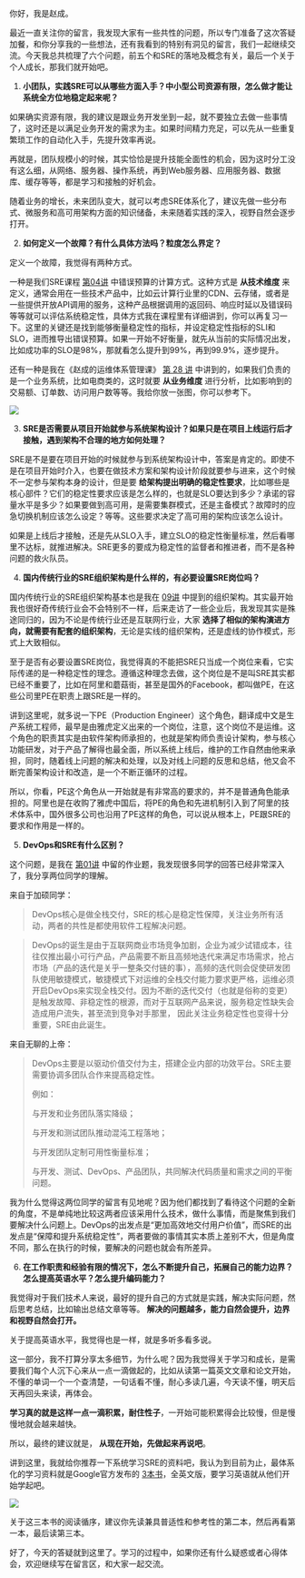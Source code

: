 你好，我是赵成。

最近一直关注你的留言，我发现大家有一些共性的问题，所以专门准备了这次答疑加餐，和你分享我的一些想法，还有我看到的特别有洞见的留言，我们一起继续交流。今天我总共梳理了六个问题，前五个和SRE的落地及概念有关，最后一个关于个人成长，那我们就开始吧。

1. **小团队，实践SRE可以从哪些方面入手？中小型公司资源有限，怎么做才能让系统全方位地稳定起来呢？**

如果确实资源有限，我的建议是跟业务开发坐到一起，就不要独立去做一些事情了，这时还是以满足业务开发的需求为主。如果时间精力充足，可以先从一些重复繁琐工作的自动化入手，先提升效率再说。

再就是，团队规模小的时候，其实恰恰是提升技能全面性的机会，因为这时分工没有这么细，从网络、服务器、操作系统，再到Web服务器、应用服务器、数据库、缓存等等，都是学习和接触的好机会。

随着业务的增长，未来团队变大，就可以考虑SRE体系化了，建议先做一些分布式、微服务和高可用架构方面的知识储备，未来随着实践的深入，视野自然会逐步打开。

2. **如何定义一个故障？有什么具体方法吗？粒度怎么界定？**

定义一个故障，我觉得有两种方式。

一种是我们SRE课程 [第04讲](https://time.geekbang.org/column/article/215649) 中错误预算的计算方式。这种方式是 **从技术维度** 来定义，通常会用在一些技术产品中，比如云计算行业里的CDN、云存储，或者是一些提供开放API调用的服务，这种产品根据调用的返回码、响应时延以及错误码等等就可以评估系统稳定性，具体方式我在课程里有详细讲到，你可以再复习一下。这里的关键还是找到能够衡量稳定性的指标，并设定稳定性指标的SLI和SLO，进而推导出错误预算。如果一开始不好衡量，就先从当前的实际情况出发，比如成功率的SLO是98%，那就看怎么提升到99%，再到99.9%，逐步提升。

还有一种是我在《赵成的运维体系管理课》 [第 28 讲](https://time.geekbang.org/column/article/4628) 中讲到的，如果我们负责的是一个业务系统，比如电商类的，这时就要 **从业务维度** 进行分析，比如影响到的交易额、订单数、访问用户数等等。我给你放一张图，你可以参考下。

![](https://static001.geekbang.org/resource/image/72/2e/7228f86a4bb7da3d6841181a951d592e.jpg?wh=1956*710)

3. **SRE是否需要从项目开始就参与系统架构设计？如果只是在项目上线运行后才接触，遇到架构不合理的地方如何处理？**

SRE是不是要在项目开始的时候就参与到系统架构设计中，答案是肯定的。即使不是在项目开始时介入，也要在做技术方案和架构设计阶段就要参与进来，这个时候不一定参与架构本身的设计，但是要 **给架构提出明确的稳定性要求**，比如哪些是核心部件？它们的稳定性要求应该是怎么样的，也就是SLO要达到多少？承诺的容量水平是多少？如果要做到高可用，是需要集群模式，还是主备模式？故障时的应急切换机制应该怎么设定？等等。这些要求决定了高可用的架构应该怎么设计。

如果是上线后才接触，还是先从SLO入手，建立SLO的稳定性衡量标准，然后看哪里不达标，就推进解决。SRE更多的要成为稳定性的监督者和推进者，而不是各种问题的救火队员。

4. **国内传统行业的SRE组织架构是什么样的，有必要设置SRE岗位吗？**

国内传统行业的SRE组织架构基本也是我在 [09讲](https://time.geekbang.org/column/article/219387) 中提到的组织架构。其实最开始我也很好奇传统行业会不会特别不一样，后来走访了一些企业后，我发现其实是殊途同归的，因为不论是传统行业还是互联网行业，大家 **选择了相似的架构演进方向，就需要有配套的组织架构**，无论是实线的组织架构，还是虚线的协作模式，形式上大致相似。

至于是否有必要设置SRE岗位，我觉得真的不能把SRE只当成一个岗位来看，它实际传递的是一种稳定性的理念。遵循这种理念去做，这个岗位是不是叫SRE其实都已经不重要了，比如在阿里和蘑菇街，甚至是国外的Facebook，都叫做PE，在这些公司里PE在职责上跟SRE是一样的。

讲到这里呢，就多说一下PE（Production Engineer）这个角色，翻译成中文是生产系统工程师，最早是由雅虎定义出来的一个岗位，注意，这个岗位不是运维。这个角色的职责其实是由软件架构师承担的，也就是架构师负责设计架构，参与核心功能研发，对于产品了解得也最全面，所以系统上线后，维护的工作自然由他来承担，同时，随着线上问题的解决和处理，以及对线上问题的反思和总结，他又会不断完善架构设计和改造，是一个不断正循环的过程。

所以，你看，PE这个角色从一开始就是有非常高的要求的，并不是普通角色能承担的。阿里也是在收购了雅虎中国后，将PE的角色和先进机制引入到了阿里的技术体系中，国外很多公司也沿用了PE这样的角色，可以说从根本上，PE跟SRE的要求和作用是一样的。

5. **DevOps和SRE有什么区别？**

这个问题，是我在 [第01讲](https://time.geekbang.org/column/article/212728) 中留的作业题，我发现很多同学的回答已经非常深入了，我分享两位同学的理解。

来自于加硕同学：

> DevOps核心是做全栈交付，SRE的核心是稳定性保障，关注业务所有活动，两者的共性是都使用软件工程解决问题。

> DevOps的诞生是由于互联网商业市场竞争加剧，企业为减少试错成本，往往仅推出最小可行产品，产品需要不断且高频地迭代来满足市场需求，抢占市场（产品的迭代是关乎一整条交付链的事），高频的迭代则会促使研发团队使用敏捷模式，敏捷模式下对运维的全栈交付能力要求更严格，运维必须开启DevOps来实现全栈交付。因为不断的迭代交付（也就是俗称的变更）是触发故障、非稳定性的根源，而对于互联网产品来说，服务稳定性缺失会造成用户流失，甚至流到竞争对手那里， 因此关注业务稳定性也变得十分重要，SRE由此诞生。

来自无聊的上帝：

> DevOps主要是以驱动价值交付为主，搭建企业内部的功效平台。SRE主要需要协调多团队合作来提高稳定性。
>
> 例如：
>
> 与开发和业务团队落实降级；
>
> 与开发和测试团队推动混沌工程落地；
>
> 与开发团队定制可用性衡量标准；
>
> 与开发、测试、DevOps、产品团队，共同解决代码质量和需求之间的平衡问题。

我为什么觉得这两位同学的留言有见地呢？因为他们都找到了看待这个问题的全新的角度，不是单纯地比较这两者应该采用什么技术，做什么事情，而是聚焦到我们要解决什么问题上。DevOps的出发点是“更加高效地交付用户价值”，而SRE的出发点是“保障和提升系统稳定性”，两者要做的事情其实本质上差别不大，但是角度不同，那么在执行的时候，要解决的问题也就会有所差异。

6. **在工作职责和经验有限的情况下，怎么不断提升自己，拓展自己的能力边界？怎么提高英语水平？怎么提升编码能力？**

我觉得对于我们技术人来说，最好的提升自己的方式就是实践，解决实际问题，然后思考总结，比如输出总结文章等等。 **解决的问题越多，能力自然会提升，边界和视野自然会打开。**

关于提高英语水平，我觉得也是一样，就是多听多看多说。

这一部分，我不打算分享太多细节，为什么呢？因为我觉得关于学习和成长，是需要我们每个人沉下心来从一点一滴做起的，比如从读第一篇英文文章和论文开始，不懂的单词一个一个查清楚，一句话看不懂，耐心多读几遍，今天读不懂，明天后天再回头来读，再体会。

**学习真的就是这样一点一滴积累，耐住性子**，一开始可能积累得会比较慢，但是慢慢地就会越来越快。

所以，最终的建议就是， **从现在开始，先做起来再说吧**。

讲到这里，我就给你推荐一下系统学习SRE的资料吧，我认为到目前为止，最体系化的学习资料就是Google官方发布的 [3本书](https://landing.google.com/sre/books/)，全英文版，要学习英语就从他们开始学起吧。

![](https://static001.geekbang.org/resource/image/02/28/0268abfb2fe30182b7ad385b3b347428.png?wh=1878*912)

关于这三本书的阅读循序，建议你先读兼具普适性和参考性的第二本，然后再看第一本，最后读第三本。

好了，今天的答疑就到这里了。学习的过程中，如果你还有什么疑惑或者心得体会，欢迎继续写在留言区，和大家一起交流。